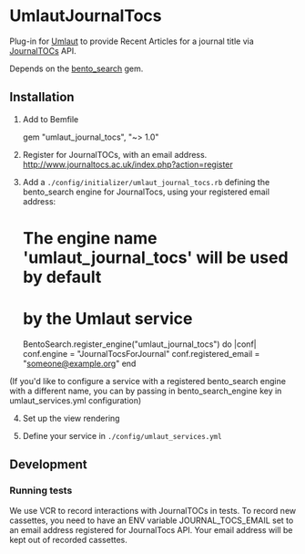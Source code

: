 # UmlautJournalTocs

Plug-in for [Umlaut](https://github.com/team-umlaut/umlaut) to provide Recent Articles for
a journal title via [JournalTOCs](http://www.journaltocs.hw.ac.uk/) API.

Depends on the [bento_search](https://github.com/jrochkind/bento_search) gem. 

## Installation

1. Add to Bemfile

    gem "umlaut_journal_tocs", "~> 1.0"

2. Register for JournalTOCs, with an email address. http://www.journaltocs.ac.uk/index.php?action=register

3. Add a `./config/initializer/umlaut_journal_tocs.rb` defining the bento_search engine
for JournalTocs, using your registered email address:

    # The engine name 'umlaut_journal_tocs' will be used by default
    # by the Umlaut service
    BentoSearch.register_engine("umlaut_journal_tocs") do |conf|
       conf.engine = "JournalTocsForJournal"
       conf.registered_email = "someone@example.org"
    end

(If you'd like to configure a service with a registered bento_search engine
with a different name, you can by passing in bento_search_engine key
in umlaut_services.yml configuration)

4. Set up the view rendering

5. Define your service in `./config/umlaut_services.yml`


## Development

### Running tests

We use VCR to record interactions with JournalTOCs in tests. To record
new cassettes, you need to have an ENV variable JOURNAL_TOCS_EMAIL
set to an email address registered for JournalTocs API. Your email
address will be kept out of recorded cassettes. 